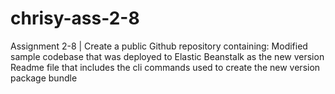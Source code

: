# chrisy-ass-2-8
Assignment 2-8 | Create a public Github repository containing: Modified sample codebase that was deployed to Elastic Beanstalk as the new version Readme file that includes the cli commands used to create the new version package bundle
